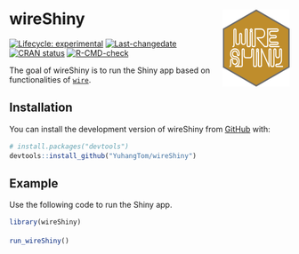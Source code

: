 
<!-- README.md is generated from README.Rmd. Please edit that file -->

# wireShiny <img src="man/figures/logo.png" align="right" height="139" alt="" />

<!-- badges: start -->

[![Lifecycle:
experimental](https://img.shields.io/badge/lifecycle-experimental-orange.svg)](https://lifecycle.r-lib.org/articles/stages.html#experimental)
[![Last-changedate](https://img.shields.io/badge/last%20change-2024--03--04-yellowgreen.svg)](https://github.com/YuhangTom/wireShiny/commits/main)
[![CRAN
status](https://www.r-pkg.org/badges/version/wireShiny.png)](https://CRAN.R-project.org/package=wireShiny)
[![R-CMD-check](https://github.com/YuhangTom/wireShiny/actions/workflows/R-CMD-check.yaml/badge.svg)](https://github.com/YuhangTom/wireShiny/actions/workflows/R-CMD-check.yaml)
<!-- !!!Add with use_github_action!!! [![Codecov test coverage](https://codecov.io/gh/YuhangTom/wireShiny/branch/main/graph/badge.svg)](https://app.codecov.io/gh/YuhangTom/wireShiny?branch=main) -->
<!-- badges: end -->

The goal of wireShiny is to run the Shiny app based on functionalities
of [`wire`](https://yuhangtom.github.io/wire/).

## Installation

You can install the development version of wireShiny from
[GitHub](https://github.com/) with:

``` r
# install.packages("devtools")
devtools::install_github("YuhangTom/wireShiny")
```

## Example

Use the following code to run the Shiny app.

``` r
library(wireShiny)

run_wireShiny()
```

